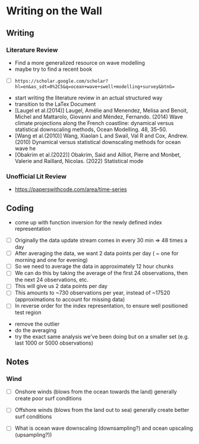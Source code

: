 # Writing on the Wall

## Writing
### Literature Review
- Find a more generalized resource on wave modelling
- maybe try to find a recent book
- [ ] `https://scholar.google.com/scholar?hl=en&as_sdt=0%2C5&q=ocean+wave+swell+modelling+survey&btnG=`
- start writing the literature review in an actual structured way
- transition to the LaTex Document
 - [Laugel et al.(2014)] Laugel, Amélie and Menendez, Melisa and Benoit, Michel and Mattarolo, Giovanni and
Méndez, Fernando. (2014) Wave climate projections along the French coastline: dynamical versus statistical
downscaling methods, Ocean Modelling. 48, 35–50.
 - [Wang et al.(2010)] Wang, Xiaolan L and Swail, Val R and Cox, Andrew. (2010) Dynamical versus statistical
downscaling methods for ocean wave he
 - [Obakrim et al.(2022)] Obakrim, Said and Ailliot, Pierre and Monbet, Valerie and Raillard, Nicolas. (2022)
Statistical mode

### Unofficial Lit Review
 - https://paperswithcode.com/area/time-series 

## Coding
- come up with function inversion for the newly defined index representation 
- [ ] Originally the data update stream comes in every 30 min => 48 times a day
- [ ] After averaging the data, we want 2 data points per day ( ~ one for morning and one for evening)
- [ ] So we need to average the data in approximately 12 hour chunks
- [ ] We can do this by taking the average of the first 24 observations, then the next 24 observations, etc.
- [ ] This will give us 2 data points per day
- [ ] This amounts to ~730 observations per year, instead of ~17520 (approximations to account for missing data)
- [ ] In reverse order for the index representation, to ensure well positioned test region  
- remove the outlier
- do the averaging
- try the exact same analysis we've been doing but on a smaller set (e.g. last 1000 or 5000 observations)  

## Notes
### Wind 
- [ ] Onshore winds (blows from the ocean towards the land) generally create poor surf conditions
- [ ] Offshore winds (blows from the land out to sea) generally create better surf conditions
- [ ] What is ocean wave downscaling (downsampling?) and ocean upscaling (upsampling?))

